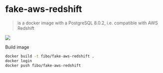 # fake-aws-redshift

> is a docker image with a PostgreSQL 8.0.2, i.e. compatible with AWS Redshift

[![](https://imagelayers.io/badge/fibo/fake-aws-redshift:latest.svg)](https://imagelayers.io/?images=fibo/fake-aws-redshift:latest 'Get your own badge on imagelayers.io')

Build image

```bash
docker build -t fibo/fake-aws-redshift .
docker login
docker push fibo/fake-aws-redshift
```
